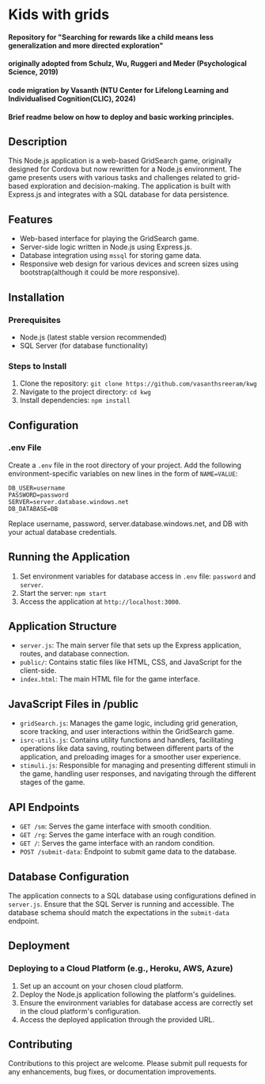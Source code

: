 # Kids with grids
####  Repository for "Searching for rewards like a child means less generalization and more directed exploration"
####  originally adopted from Schulz, Wu, Ruggeri and Meder (Psychological Science, 2019)
####  code migration by Vasanth (NTU Center for Lifelong Learning and Individualised Cognition(CLIC), 2024)

#### Brief readme below on how to deploy and basic working principles.


## Description
This Node.js application is a web-based GridSearch game, originally designed for Cordova but now rewritten for a Node.js environment. The game presents users with various tasks and challenges related to grid-based exploration and decision-making. The application is built with Express.js and integrates with a SQL database for data persistence.

## Features
- Web-based interface for playing the GridSearch game.
- Server-side logic written in Node.js using Express.js.
- Database integration using `mssql` for storing game data.
- Responsive web design for various devices and screen sizes using bootstrap(although it could be more responsive).

## Installation
### Prerequisites
- Node.js (latest stable version recommended)
- SQL Server (for database functionality)

### Steps to Install
1. Clone the repository: `git clone https://github.com/vasanthsreeram/kwg`
2. Navigate to the project directory: `cd kwg`
3. Install dependencies: `npm install`

## Configuration
### .env File
Create a `.env` file in the root directory of your project. Add the following environment-specific variables on new lines in the form of `NAME=VALUE`:
```plaintext
DB_USER=username
PASSWORD=password
SERVER=server.database.windows.net
DB_DATABASE=DB
```
Replace username, password, server.database.windows.net, and DB with your actual database credentials.

## Running the Application
1. Set environment variables for database access in `.env` file: `password` and `server`.
2. Start the server: `npm start`
3. Access the application at `http://localhost:3000`.

## Application Structure
- `server.js`: The main server file that sets up the Express application, routes, and database connection.
- `public/`: Contains static files like HTML, CSS, and JavaScript for the client-side.
- `index.html`: The main HTML file for the game interface.

## JavaScript Files in /public
- `gridSearch.js`: Manages the game logic, including grid generation, score tracking, and user interactions within the GridSearch game.
- `isrc-utils.js`: Contains utility functions and handlers, facilitating operations like data saving, routing between different parts of the application, and preloading images for a smoother user experience.
- `stimuli.js`: Responsible for managing and presenting different stimuli in the game, handling user responses, and navigating through the different stages of the game.

## API Endpoints
- `GET /sm`: Serves the game interface with smooth condition.
- `GET /rg`: Serves the game interface with an rough condition.
- `GET /`: Serves the game interface with an random condition.
- `POST /submit-data`: Endpoint to submit game data to the database.

## Database Configuration
The application connects to a SQL database using configurations defined in `server.js`. Ensure that the SQL Server is running and accessible. The database schema should match the expectations in the `submit-data` endpoint.

## Deployment
### Deploying to a Cloud Platform (e.g., Heroku, AWS, Azure)
1. Set up an account on your chosen cloud platform.
2. Deploy the Node.js application following the platform's guidelines.
3. Ensure the environment variables for database access are correctly set in the cloud platform's configuration.
4. Access the deployed application through the provided URL.


## Contributing
Contributions to this project are welcome. Please submit pull requests for any enhancements, bug fixes, or documentation improvements.


